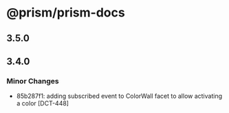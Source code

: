 # @prism/prism-docs

## 3.5.0

## 3.4.0

### Minor Changes

- 85b287f1: adding subscribed event to ColorWall facet to allow activating a color [DCT-448]
